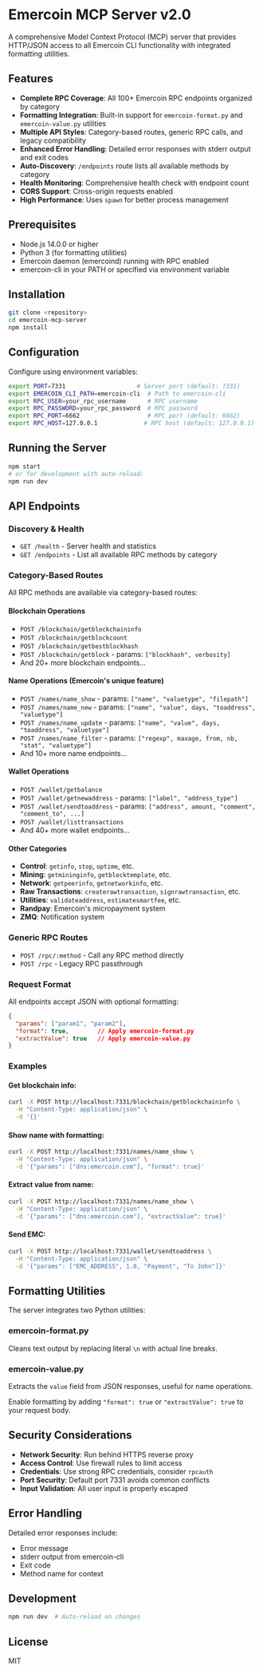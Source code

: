 # Emercoin MCP Server v2.0

A comprehensive Model Context Protocol (MCP) server that provides HTTP/JSON access to all Emercoin CLI functionality with integrated formatting utilities.

## Features

- **Complete RPC Coverage**: All 100+ Emercoin RPC endpoints organized by category
- **Formatting Integration**: Built-in support for `emercoin-format.py` and `emercoin-value.py` utilities
- **Multiple API Styles**: Category-based routes, generic RPC calls, and legacy compatibility
- **Enhanced Error Handling**: Detailed error responses with stderr output and exit codes
- **Auto-Discovery**: `/endpoints` route lists all available methods by category
- **Health Monitoring**: Comprehensive health check with endpoint count
- **CORS Support**: Cross-origin requests enabled
- **High Performance**: Uses `spawn` for better process management

## Prerequisites

- Node.js 14.0.0 or higher
- Python 3 (for formatting utilities)
- Emercoin daemon (emercoind) running with RPC enabled
- emercoin-cli in your PATH or specified via environment variable

## Installation

```bash
git clone <repository>
cd emercoin-mcp-server
npm install
```

## Configuration

Configure using environment variables:

```bash
export PORT=7331                    # Server port (default: 7331)
export EMERCOIN_CLI_PATH=emercoin-cli  # Path to emercoin-cli
export RPC_USER=your_rpc_username      # RPC username
export RPC_PASSWORD=your_rpc_password  # RPC password  
export RPC_PORT=6662                   # RPC port (default: 6662)
export RPC_HOST=127.0.0.1             # RPC host (default: 127.0.0.1)
```

## Running the Server

```bash
npm start
# or for development with auto-reload:
npm run dev
```

## API Endpoints

### Discovery & Health
- `GET /health` - Server health and statistics
- `GET /endpoints` - List all available RPC methods by category

### Category-Based Routes
All RPC methods are available via category-based routes:

#### Blockchain Operations
- `POST /blockchain/getblockchaininfo`
- `POST /blockchain/getblockcount`
- `POST /blockchain/getbestblockhash`
- `POST /blockchain/getblock` - params: `["blockhash", verbosity]`
- And 20+ more blockchain endpoints...

#### Name Operations (Emercoin's unique feature)
- `POST /names/name_show` - params: `["name", "valuetype", "filepath"]`
- `POST /names/name_new` - params: `["name", "value", days, "toaddress", "valuetype"]`
- `POST /names/name_update` - params: `["name", "value", days, "toaddress", "valuetype"]`
- `POST /names/name_filter` - params: `["regexp", maxage, from, nb, "stat", "valuetype"]`
- And 10+ more name endpoints...

#### Wallet Operations
- `POST /wallet/getbalance`
- `POST /wallet/getnewaddress` - params: `["label", "address_type"]`
- `POST /wallet/sendtoaddress` - params: `["address", amount, "comment", "comment_to", ...]`
- `POST /wallet/listtransactions`
- And 40+ more wallet endpoints...

#### Other Categories
- **Control**: `getinfo`, `stop`, `uptime`, etc.
- **Mining**: `getmininginfo`, `getblocktemplate`, etc.
- **Network**: `getpeerinfo`, `getnetworkinfo`, etc.
- **Raw Transactions**: `createrawtransaction`, `signrawtransaction`, etc.
- **Utilities**: `validateaddress`, `estimatesmartfee`, etc.
- **Randpay**: Emercoin's micropayment system
- **ZMQ**: Notification system

### Generic RPC Routes
- `POST /rpc/:method` - Call any RPC method directly
- `POST /rpc` - Legacy RPC passthrough

### Request Format

All endpoints accept JSON with optional formatting:

```json
{
  "params": ["param1", "param2"],
  "format": true,        // Apply emercoin-format.py
  "extractValue": true   // Apply emercoin-value.py
}
```

### Examples

#### Get blockchain info:
```bash
curl -X POST http://localhost:7331/blockchain/getblockchaininfo \
  -H "Content-Type: application/json" \
  -d '{}'
```

#### Show name with formatting:
```bash
curl -X POST http://localhost:7331/names/name_show \
  -H "Content-Type: application/json" \
  -d '{"params": ["dns:emercoin.com"], "format": true}'
```

#### Extract value from name:
```bash
curl -X POST http://localhost:7331/names/name_show \
  -H "Content-Type: application/json" \
  -d '{"params": ["dns:emercoin.com"], "extractValue": true}'
```

#### Send EMC:
```bash
curl -X POST http://localhost:7331/wallet/sendtoaddress \
  -H "Content-Type: application/json" \
  -d '{"params": ["EMC_ADDRESS", 1.0, "Payment", "To John"]}'
```

## Formatting Utilities

The server integrates two Python utilities:

### emercoin-format.py
Cleans text output by replacing literal `\n` with actual line breaks.

### emercoin-value.py  
Extracts the `value` field from JSON responses, useful for name operations.

Enable formatting by adding `"format": true` or `"extractValue": true` to your request body.

## Security Considerations

- **Network Security**: Run behind HTTPS reverse proxy
- **Access Control**: Use firewall rules to limit access
- **Credentials**: Use strong RPC credentials, consider `rpcauth`
- **Port Security**: Default port 7331 avoids common conflicts
- **Input Validation**: All user input is properly escaped

## Error Handling

Detailed error responses include:
- Error message
- stderr output from emercoin-cli
- Exit code
- Method name for context

## Development

```bash
npm run dev  # Auto-reload on changes
```

## License

MIT
